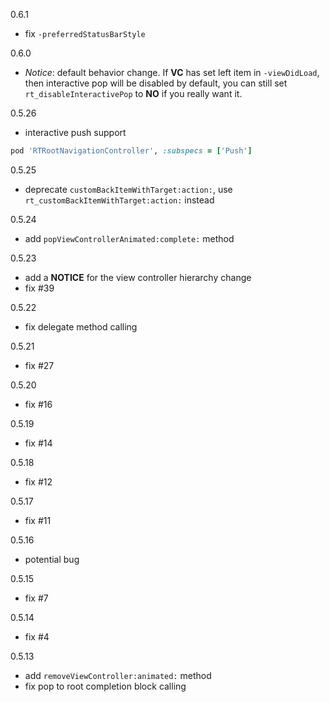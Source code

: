 0.6.1

- fix `-preferredStatusBarStyle`

0.6.0

- *Notice*: default behavior change. If **VC** has set left item in `-viewDidLoad`, then interactive pop will be disabled by default, you can still set `rt_disableInteractivePop` to **NO** if you really want it.

0.5.26

- interactive push support

```ruby
pod 'RTRootNavigationController', :subspecs = ['Push']
```

0.5.25

- deprecate `customBackItemWithTarget:action:`, use `rt_customBackItemWithTarget:action:` instead

0.5.24

- add `popViewControllerAnimated:complete:` method

0.5.23

- add a **NOTICE** for the view controller hierarchy change
- fix #39

0.5.22

- fix delegate method calling

0.5.21

- fix #27

0.5.20

- fix #16

0.5.19

- fix #14

0.5.18

- fix #12

0.5.17

- fix #11

0.5.16

- potential bug

0.5.15

- fix #7

0.5.14

- fix #4

0.5.13

- add `removeViewController:animated:` method
- fix pop to root completion block calling
